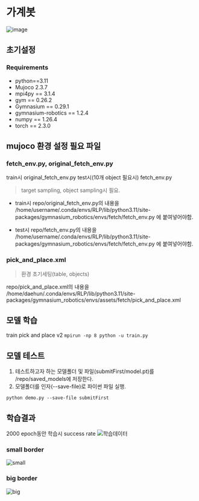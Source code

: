 # 가계봇
![image](https://github.com/user-attachments/assets/e499d249-03da-4a92-8a82-5fc8795c65b6)



## 초기설정


### Requirements
- python==3.11
- Mujoco 2.3.7
- mpi4py == 3.1.4
- gym == 0.26.2
- Gymnasium == 0.29.1
- gymnasium-robotics == 1.2.4
- numpy == 1.26.4 
- torch == 2.3.0


## mujoco 환경 설정 필요 파일
### fetch_env.py, original_fetch_env.py
train시 original_fetch_env.py
test시(10개 object 필요시) fetch_env.py
>  target sampling, object sampling시 필요.
- train시
repo/original_fetch_env.py의 내용을 
/home/username/.conda/envs/RLP/lib/python3.11/site-packages/gymnasium_robotics/envs/fetch/fetch_env.py
에 붙여넣어야함.

- test시
repo/fetch_env.py의 내용을 
/home/username/.conda/envs/RLP/lib/python3.11/site-packages/gymnasium_robotics/envs/fetch/fetch_env.py
에 붙여넣어야함.



### pick_and_place.xml
> 환경 초기세팅(table, objects) 

repo/pick_and_place.xml의 내용을 
/home/daehun/.conda/envs/RLP/lib/python3.11/site-packages/gymnasium_robotics/envs/assets/fetch/pick_and_place.xml

## 모델 학습
train pick and place v2
`mpirun -np 8 python -u train.py`

## 모델 테스트
1. 테스트하고자 하는 모델폴더 및 파일(submitFirst/model.pt)를 /repo/saved_models에 저장한다.
2. 모델폴더를 인자(--save-file)로 파이썬 파일 실행.

`python demo.py --save-file submitFirst`


## 학습결과
 2000 epoch동안 학습시 success rate
![학습데이터](./figures/RL_successrate.png)
### small border
![small](./figures/smalloutput.gif)



### big border
![big](./figures/8m52soutput.gif)
